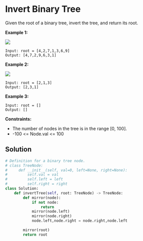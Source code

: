 <h1>Invert Binary Tree</h1>

<p>
Given the root of a binary tree, invert the tree, and return its root.

</p>

<b>Example 1:</b>

<img src="https://assets.leetcode.com/uploads/2021/03/14/invert1-tree.jpg">

    Input: root = [4,2,7,1,3,6,9]
    Output: [4,7,2,9,6,3,1]
    
<b>Example 2:</b>

<img src="https://assets.leetcode.com/uploads/2021/03/14/invert2-tree.jpg">

    Input: root = [2,1,3]
    Output: [2,3,1]
    
<b>Example 3:</b>

    Input: root = []
    Output: []

<b>Constraints:</b>

- The number of nodes in the tree is in the range [0, 100].
- -100 <= Node.val <= 100

<h2>Solution</h2>

```python
# Definition for a binary tree node.
# class TreeNode:
#     def __init__(self, val=0, left=None, right=None):
#         self.val = val
#         self.left = left
#         self.right = right
class Solution:
    def invertTree(self, root: TreeNode) -> TreeNode:
        def mirror(node):
            if not node:
                return
            mirror(node.left)
            mirror(node.right)
            node.left,node.right = node.right,node.left
            
        mirror(root)
        return root
```
